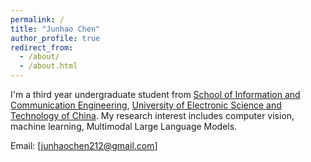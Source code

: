 ```yaml
---
permalink: /
title: "Junhao Chen"
author_profile: true
redirect_from: 
  - /about/
  - /about.html
---
```

I'm a third year undergraduate student from [School of Information and Communication Engineering](https://www.sice.uestc.edu.cn/), [University of Electronic Science and Technology of China](https://www.uestc.edu.cn/). My research interest includes computer vision, machine learning, Multimodal Large Language Models.

Email: [junhaochen212@gmail.com]
                        
